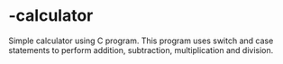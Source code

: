 # -calculator
Simple calculator using C program. This program uses switch and case statements to perform addition, subtraction, multiplication and division.
